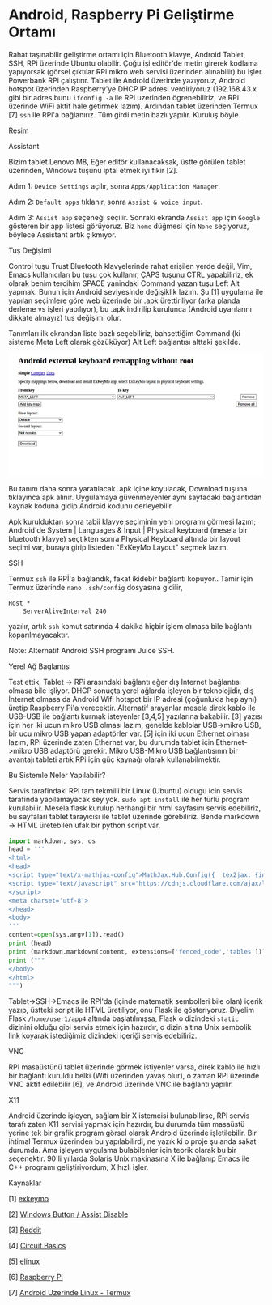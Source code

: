 # Android, Raspberry Pi Geliştirme Ortamı

Rahat taşınabilir geliştirme ortamı için Bluetooth klavye, Android
Tablet, SSH, RPi üzerinde Ubuntu olabilir. Çoğu işi editör'de metin
girerek kodlama yapıyorsak (görsel çıktılar RPi mikro web servisi
üzerinden alınabilir) bu işler. Powerbank RPi çalıştırır. Tablet ile
Android üzerinde yazıyoruz, Android hotspot üzerinden Raspberry'ye
DHCP IP adresi verdiriyoruz (192.168.43.x gibi bir adres bunu
`ifconfig -a` ile RPi uzerinden ögrenebiliriz, ve RPi üzerinde WiFi
aktif hale getirmek lazım). Ardından tablet üzerinden Termux [7] `ssh`
ile RPi'a bağlanırız. Tüm girdi metin bazlı yapılır. Kuruluş böyle.

[Resim](tablrpi1.jpg)

Assistant

Bizim tablet Lenovo M8, Eğer editör kullanacaksak, üstte görülen
tablet üzerinden, Windows tuşunu iptal etmek iyi fikir [2].

Adım 1: `Device Settings` açılır, sonra `Apps/Application Manager`.

Adım 2: `Default apps` tıklanır, sonra `Assist & voice input`.

Adım 3: `Assist app` seçeneği seçilir. Sonraki ekranda `Assist app`
için `Google` gösteren bir app listesi görüyoruz. Biz `home` düğmesi
için `None` seçiyoruz, böylece Assistant artık çıkmıyor.

Tuş Değişimi

Control tuşu Trust Bluetooth klavyelerinde rahat erişilen yerde değil,
Vim, Emacs kullanıcıları bu tuşu çok kullanır, ÇAPS tuşunu CTRL
yapabiliriz, ek olarak benim tercihim SPACE yanindaki Command yazan
tuşu Left Alt yapmak. Bunun için Android seviyesinde değişiklik
lazım. Şu [1] uygulama ile yapılan seçimlere göre web üzerinde bir
.apk ürettiriliyor (arka planda derleme vs işleri yapılıyor), bu .apk
indirilip kurulunca (Android uyarılarını dikkate almayız) tus değişimi
olur.

Tanımları ilk ekrandan liste bazlı seçebiliriz, bahsettiğim Command
(ki sisteme Meta Left olarak gözüküyor) Alt Left bağlantısı alttaki
şekilde.

![](tablrpi2.jpg)

Bu tanım daha sonra yaratılacak .apk içine koyulacak, Download tuşuna
tıklayınca apk alınır. Uygulamaya güvenmeyenler aynı sayfadaki
bağlantıdan kaynak koduna gidip Android kodunu derleyebilir.

Apk kurulduktan sonra tabii klavye seçiminin yeni programı görmesi
lazım; Android'de System | Languages & İnput | Physical keyboard (mesela bir
bluetooth klavye) seçtikten sonra Physical Keyboard altında bir layout seçimi
var, buraya girip listeden "ExKeyMo Layout" seçmek lazım.

SSH

Termux `ssh` ile RPİ'a bağlandık, fakat ikidebir bağlantı
kopuyor.. Tamir için Termux üzerinde `nano .ssh/config` dosyasına
gidilir,

```
Host *
    ServerAliveInterval 240
```

yazılır, artık `ssh` komut satırında 4 dakika hiçbir işlem olmasa bile
bağlantı koparılmayacaktır.

Note: Alternatif Android SSH programı Juice SSH.

Yerel Ağ Baglantısı

Test ettik, Tablet -> RPi arasındaki bağlantı eğer dış İnternet
bağlantısı olmasa bile işliyor. DHCP sonuçta yerel ağlarda işleyen bir
teknolojidir, dış İnternet olmasa da Android Wifi hotspot bir İP
adresi (çoğunlukla hep aynı) üretip Raspberry Pi'a
verecektir. Alternatif arayanlar mesela direk kablo ile USB-USB ile
bağlantı kurmak isteyenler [3,4,5] yazılarına bakabilir. [3] yazısı
için her iki ucun mikro USB olması lazım, genelde kablolar USB->mikro
USB, bir ucu mikro USB yapan adaptörler var. [5] için iki ucun
Ethernet olması lazım, RPi üzerinde zaten Ethernet var, bu durumda
tablet için Ethernet->mikro USB adaptörü gerekir. Mikro USB-Mikro USB
bağlantısının bir avantajı tableti artık RPi için güç kaynağı olarak
kullanabilmektir.

Bu Sistemle Neler Yapılabilir?

Servis tarafindaki RPi tam tekmilli bir Linux (Ubuntu) oldugu icin
servis tarafinda yapılamayacak sey yok. `sudo apt install` ile her
türlü program kurulabilir. Mesela flask kurulup herhangi bir html
sayfasını servis edebiliriz, bu sayfalari tablet tarayıcısı ile tablet
üzerinde görebiliriz. Bende markdown -> HTML üretebilen ufak bir
python script var,

```python
import markdown, sys, os
head = '''
<html>
<head>
<script type="text/x-mathjax-config">MathJax.Hub.Config({  tex2jax: {inlineMath: [["$","$"]  ]}});</script>
<script type="text/javascript" src="https://cdnjs.cloudflare.com/ajax/libs/mathjax/2.7.5/MathJax.js?config=TeX-AMS_HTML-full">
</script>
<meta charset='utf-8'>
</head>
<body>
'''
content=open(sys.argv[1]).read()
print (head)
print (markdown.markdown(content, extensions=['fenced_code','tables']))
print ("""
</body>
</html>
""")
```

Tablet->SSH->Emacs ile RPİ'da (içinde matematik sembolleri bile olan)
içerik yazıp, üstteki script ile HTML üretiliyor, onu Flask ile
gösteriyoruz. Diyelim Flask `/home/user1/app4` altında başlatılmışsa,
Flask o dizindeki `static` dizinini olduğu gibi servis etmek için
hazırdır, o dizin altına Unix sembolik link koyarak istediğimiz
dizindeki içeriği servis edebiliriz.

VNC

RPI masaüstünü tablet üzerinde görmek istiyenler varsa, direk kablo
ile hızlı bir bağlantı kuruldu belki (Wifi üzerinden yavaş olur), o
zaman RPi üzerinde VNC aktif edilebilir [6], ve Android üzerinde VNC
ile bağlantı yapılır.

X11

Android üzerinde işleyen, sağlam bir X istemcisi bulunabilirse, RPi
servis tarafı zaten X11 servisi yapmak için hazırdır, bu durumda tüm
masaüstü yerine tek bir grafik program görsel olarak Android üzerinde
işletilebilir. Bir ihtimal Termux üzerinden bu yapılabilirdi, ne yazık
ki o proje şu anda sakat durumda. Ama işleyen uygulama bulabilenler
için teorik olarak bu bir seçenektir. 90'li yıllarda Solaris Unix
makinasına X ile bağlanıp Emacs ile C++ programı geliştiriyordum; X
hızlı işler.

Kaynaklar

[1] [exkeymo](https://exkeymo.herokuapp.com/)

[2] [Windows Button / Assist Disable](https://www.guidingtech.com/remove-google-assistant-home-button/)

[3] [Reddit](https://www.reddit.com/r/raspberry_pi/comments/3bpw4g/connecting_to_the_raspberry_pi_from_your_android/)

[4] [Circuit Basics](https://www.circuitbasics.com/how-to-connect-to-a-raspberry-pi-directly-with-an-ethernet-cable/)

[5] [elinux](https://elinux.org/How_to_use_an_Android_tablet_as_a_Raspberry_Pi_console_terminal_and_internet_router)

[6] [Raspberry Pi](../../2020/07/raspberrypi.html)

[7] [Android Uzerinde Linux - Termux](../../2018/09/android-uzerinde-linux-termux.html)

